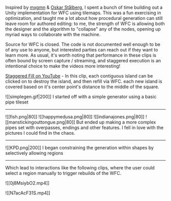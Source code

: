 Inspired by [mxgmn](https://github.com/mxgmn/WaveFunctionCollapse) & [Oskar Stålberg](https://twitter.com/OskSta), I spent a bunch of time building out a Unity implementation for WFC using tilemaps.  This was a fun exercising in optimization, and taught me a lot about how procedural generation can still leave room for authored editing: to me, the strength of WFC is allowing both the designer and the algorithm to "collapse" any of the nodes, opening up myriad ways to collaborate with the machine.

Source for WFC is closed.  The code is not documented well enough to be of any use to anyone, but interested parties can reach out if they want to learn more.  As usual, it's worth noting that performance in these clips is often bound by screen capture / streaming, and staggered execution is an intentional choice to make the videos more interesting! 

[Staggered Fill on YouTube](https://www.youtube.com/watch?v=AfUS6-QcaNw) - In this clip, each contiguous island can be clicked on to destroy the island, and then refill via WFC.  each new island is covered based on it's center point's distance to the middle of the square.



![[simplegen.gif|200]]
I started off with a simple generator using a basic pipe tileset  

---
![[fish.png|80]] ![[happymedusa.png|80]] ![[indianajones.png|80]] ![[manstickingouttongue.png|80]] 
But ended up making a more complex pipes set with overpasses, endings and other features.  I fell in love with the pictures I could find in the chaos.

---
![[KPD.png|200]]
I began constraining the generation within shapes by selectively allowing regions          

---

Which lead to interactions like the following clips, where the user could select a region manually to trigger rebuilds of the WFC. 

![[0j8MsiybO2.mp4]]

![[N7acAcF31S.mp4]]

